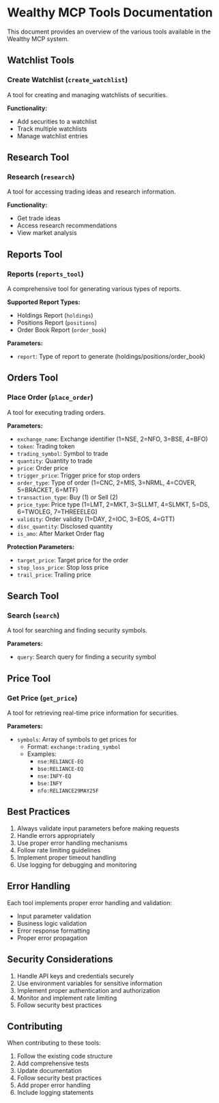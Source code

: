 # Wealthy MCP Tools Documentation

This document provides an overview of the various tools available in the Wealthy MCP system.

## Watchlist Tools

### Create Watchlist (`create_watchlist`)
A tool for creating and managing watchlists of securities.

**Functionality:**
- Add securities to a watchlist
- Track multiple watchlists
- Manage watchlist entries

## Research Tool

### Research (`research`)
A tool for accessing trading ideas and research information.

**Functionality:**
- Get trade ideas
- Access research recommendations
- View market analysis

## Reports Tool

### Reports (`reports_tool`)
A comprehensive tool for generating various types of reports.

**Supported Report Types:**
- Holdings Report (`holdings`)
- Positions Report (`positions`)
- Order Book Report (`order_book`)

**Parameters:**
- `report`: Type of report to generate (holdings/positions/order_book)

## Orders Tool

### Place Order (`place_order`)
A tool for executing trading orders.

**Parameters:**
- `exchange_name`: Exchange identifier (1=NSE, 2=NFO, 3=BSE, 4=BFO)
- `token`: Trading token
- `trading_symbol`: Symbol to trade
- `quantity`: Quantity to trade
- `price`: Order price
- `trigger_price`: Trigger price for stop orders
- `order_type`: Type of order (1=CNC, 2=MIS, 3=NRML, 4=COVER, 5=BRACKET, 6=MTF)
- `transaction_type`: Buy (1) or Sell (2)
- `price_type`: Price type (1=LMT, 2=MKT, 3=SLLMT, 4=SLMKT, 5=DS, 6=TWOLEG, 7=THREEELEG)
- `validity`: Order validity (1=DAY, 2=IOC, 3=EOS, 4=GTT)
- `disc_quantity`: Disclosed quantity
- `is_amo`: After Market Order flag

**Protection Parameters:**
- `target_price`: Target price for the order
- `stop_loss_price`: Stop loss price
- `trail_price`: Trailing price

## Search Tool

### Search (`search`)
A tool for searching and finding security symbols.

**Parameters:**
- `query`: Search query for finding a security symbol

## Price Tool

### Get Price (`get_price`)
A tool for retrieving real-time price information for securities.

**Parameters:**
- `symbols`: Array of symbols to get prices for
  - Format: `exchange:trading_symbol`
  - Examples: 
    - `nse:RELIANCE-EQ`
    - `bse:RELIANCE-EQ`
    - `nse:INFY-EQ`
    - `bse:INFY`
    - `nfo:RELIANCE29MAY25F`

## Best Practices

1. Always validate input parameters before making requests
2. Handle errors appropriately
3. Use proper error handling mechanisms
4. Follow rate limiting guidelines
5. Implement proper timeout handling
6. Use logging for debugging and monitoring

## Error Handling

Each tool implements proper error handling and validation:
- Input parameter validation
- Business logic validation
- Error response formatting
- Proper error propagation

## Security Considerations

1. Handle API keys and credentials securely
2. Use environment variables for sensitive information
3. Implement proper authentication and authorization
4. Monitor and implement rate limiting
5. Follow security best practices

## Contributing

When contributing to these tools:
1. Follow the existing code structure
2. Add comprehensive tests
3. Update documentation
4. Follow security best practices
5. Add proper error handling
6. Include logging statements
